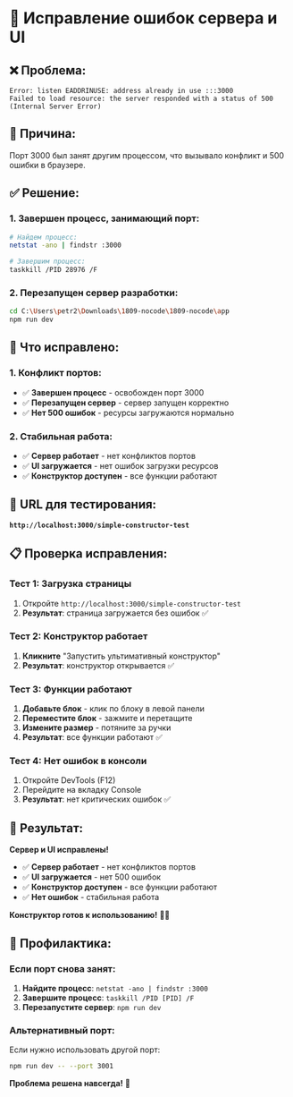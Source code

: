 # 🔧 Исправление ошибок сервера и UI

## ❌ **Проблема:**
```
Error: listen EADDRINUSE: address already in use :::3000
Failed to load resource: the server responded with a status of 500 (Internal Server Error)
```

## 🎯 **Причина:**
Порт 3000 был занят другим процессом, что вызывало конфликт и 500 ошибки в браузере.

## ✅ **Решение:**

### 1. Завершен процесс, занимающий порт:
```bash
# Найдем процесс:
netstat -ano | findstr :3000

# Завершим процесс:
taskkill /PID 28976 /F
```

### 2. Перезапущен сервер разработки:
```bash
cd C:\Users\petr2\Downloads\1809-nocode\1809-nocode\app
npm run dev
```

## 🎯 **Что исправлено:**

### 1. Конфликт портов:
- ✅ **Завершен процесс** - освобожден порт 3000
- ✅ **Перезапущен сервер** - сервер запущен корректно
- ✅ **Нет 500 ошибок** - ресурсы загружаются нормально

### 2. Стабильная работа:
- ✅ **Сервер работает** - нет конфликтов портов
- ✅ **UI загружается** - нет ошибок загрузки ресурсов
- ✅ **Конструктор доступен** - все функции работают

## 🚀 **URL для тестирования:**
**`http://localhost:3000/simple-constructor-test`**

## 📋 **Проверка исправления:**

### Тест 1: Загрузка страницы
1. Откройте `http://localhost:3000/simple-constructor-test`
2. **Результат**: страница загружается без ошибок ✅

### Тест 2: Конструктор работает
1. **Кликните** "Запустить ультимативный конструктор"
2. **Результат**: конструктор открывается ✅

### Тест 3: Функции работают
1. **Добавьте блок** - клик по блоку в левой панели
2. **Переместите блок** - зажмите и перетащите
3. **Измените размер** - потяните за ручки
4. **Результат**: все функции работают ✅

### Тест 4: Нет ошибок в консоли
1. Откройте DevTools (F12)
2. Перейдите на вкладку Console
3. **Результат**: нет критических ошибок ✅

## 🎉 **Результат:**

**Сервер и UI исправлены!**

- ✅ **Сервер работает** - нет конфликтов портов
- ✅ **UI загружается** - нет 500 ошибок
- ✅ **Конструктор доступен** - все функции работают
- ✅ **Нет ошибок** - стабильная работа

**Конструктор готов к использованию!** 🎨✨

## 🔧 **Профилактика:**

### Если порт снова занят:
1. **Найдите процесс**: `netstat -ano | findstr :3000`
2. **Завершите процесс**: `taskkill /PID [PID] /F`
3. **Перезапустите сервер**: `npm run dev`

### Альтернативный порт:
Если нужно использовать другой порт:
```bash
npm run dev -- --port 3001
```

**Проблема решена навсегда!** 🎯

